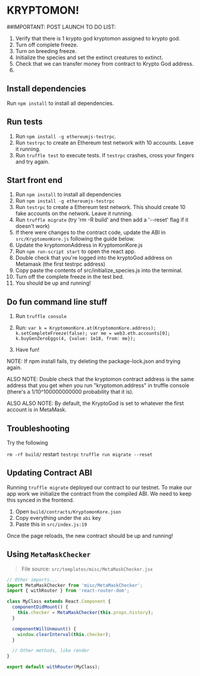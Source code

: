 # KRYPTOMON!

##IMPORTANT: POST LAUNCH TO DO LIST:
1.  Verify that there is 1 krypto god kryptomon assigned to krypto god.
2.  Turn off complete freeze.
3.  Turn on breeding freeze.
4.  Initialize the species and set the extinct creatures to extinct.
5.  Check that we can transfer money from contract to Krypto God address.
6.  

## Install dependencies

Run `npm install` to install all dependencies.

## Run tests

1.  Run `npm install -g ethereumjs-testrpc`.
2.  Run `testrpc` to create an Ethereum test network with 10 accounts. Leave it running.
3.  Run `truffle test` to execute tests. If `testrpc` crashes, cross your fingers and try again.

## Start front end

1.  Run `npm install` to install all dependencies
2.  Run `npm install -g ethereumjs-testrpc`
3.  Run `testrpc` to create a Ethereum test network. This should create 10 fake accounts on the network. Leave it running.
4.  Run `truffle migrate` (try 'rm -R build' and then add a '--reset' flag if it doesn't work)
5.  If there were changes to the contract code, update the ABI in `src/KryptomonKore.js` following the guide below.
6.  Update the kryptomonAddress in KryptomonKore.js
7.  Run `npm run-script start` to open the react app.
8.  Double check that you're logged into the kryptoGod address on Metamask (the first testrpc address)
9.  Copy paste the contents of src/initialize_species.js into the terminal.
10. Turn off the complete freeze in the test bed.
11. You should be up and running!

## Do fun command line stuff

1.  Run `truffle console`
2.  Run:
`var k = KryptomonKore.at(KryptomonKore.address);
k.setCompleteFreeze(false);
var me = web3.eth.accounts[0];
k.buyGenZeroEggs(4, {value: 1e18, from: me});`

3. Have fun!

NOTE: If npm install fails, try deleting the package-lock.json and
trying again.

ALSO NOTE: Double check that the kryptomon contract address is the same address
that you get when you run "kryptomon.address" in truffle console (there's a 1/10^100000000000
probability that it is).

ALSO ALSO NOTE: By default, the KryptoGod is set to whatever the first account is in MetaMask.

## Troubleshooting

Try the following

`rm -rf build/`
restart `testrpc`
`truffle run migrate --reset`

## Updating Contract ABI

Running `truffle migrate` deployed our contract to our testnet.
To make our app work we initialize the contract from the compiled ABI.
We need to keep this synced in the frontend.

1.  Open `build/contracts/KryptomonKore.json`
2.  Copy everything under the `abi` key
3.  Paste this in `src/index.js:19`

Once the page reloads, the new contract should be up and running!

## Using `MetaMaskChecker`

> File source: `src/templates/misc/MetaMaskChecker.jsx`

```js
// Other imports...
import MetaMaskChecker from 'misc/MetaMaskChecker';
import { withRouter } from 'react-router-dom';

class MyClass extends React.Component {
  componentDidMount() {
    this.checker = MetaMaskChecker(this.props.history);
  }

  componentWillUnmount() {
    window.clearInterval(this.checker);
  }

  // Other methods, like render
}

export default withRouter(MyClass);
```
